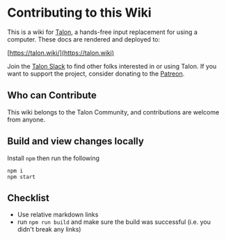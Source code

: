 # Contributing to this Wiki

This is a wiki for [Talon](https://talonvoice.com/), a hands-free input replacement for using a computer. These docs are rendered and deployed to:

[https://talon.wiki/](https://talon.wiki)

Join the [Talon Slack](https://talonvoice.com/chat) to find other folks interested in or using Talon. If you want to support the project, consider donating to the [Patreon](https://www.patreon.com/lunixbochs).

## Who can Contribute

This wiki belongs to the Talon Community, and contributions are welcome from anyone.

## Build and view changes locally

Install `npm` then run the following
```
npm i
npm start
```

## Checklist

- Use relative markdown links
- run `npm run build` and make sure the build was successful (i.e. you didn't break any links)

